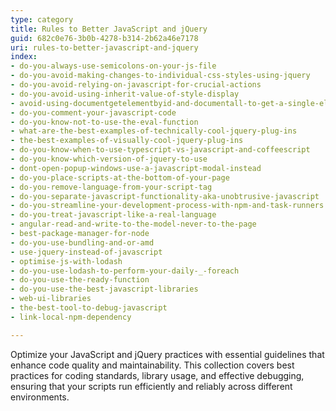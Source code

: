 ```yaml
---
type: category
title: Rules to Better JavaScript and jQuery
guid: 682c0e76-3b0b-4278-b314-2b62a46e7178
uri: rules-to-better-javascript-and-jquery
index:
- do-you-always-use-semicolons-on-your-js-file
- do-you-avoid-making-changes-to-individual-css-styles-using-jquery
- do-you-avoid-relying-on-javascript-for-crucial-actions
- do-you-avoid-using-inherit-value-of-style-display
- avoid-using-documentgetelementbyid-and-documentall-to-get-a-single-element
- do-you-comment-your-javascript-code
- do-you-know-not-to-use-the-eval-function
- what-are-the-best-examples-of-technically-cool-jquery-plug-ins
- the-best-examples-of-visually-cool-jquery-plug-ins
- do-you-know-when-to-use-typescript-vs-javascript-and-coffeescript
- do-you-know-which-version-of-jquery-to-use
- dont-open-popup-windows-use-a-javascript-modal-instead
- do-you-place-scripts-at-the-bottom-of-your-page
- do-you-remove-language-from-your-script-tag
- do-you-separate-javascript-functionality-aka-unobtrusive-javascript
- do-you-streamline-your-development-process-with-npm-and-task-runners
- do-you-treat-javascript-like-a-real-language
- angular-read-and-write-to-the-model-never-to-the-page
- best-package-manager-for-node
- do-you-use-bundling-and-or-amd
- use-jquery-instead-of-javascript
- optimise-js-with-lodash
- do-you-use-lodash-to-perform-your-daily-_-foreach
- do-you-use-the-ready-function
- do-you-use-the-best-javascript-libraries
- web-ui-libraries
- the-best-tool-to-debug-javascript
- link-local-npm-dependency

---
```


Optimize your JavaScript and jQuery practices with essential guidelines that enhance code quality and maintainability. This collection covers best practices for coding standards, library usage, and effective debugging, ensuring that your scripts run efficiently and reliably across different environments.
